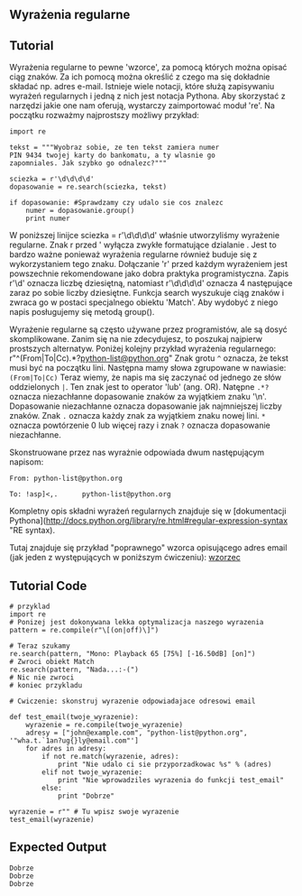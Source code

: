 Wyrażenia regularne
-------------------

Tutorial
--------

Wyrażenia regularne to pewne 'wzorce', za pomocą których można opisać ciąg znaków. Za ich pomocą można określić z czego ma się dokładnie składać np. adres e-mail. Istnieje wiele notacji, które służą zapisywaniu wyrażeń regularnych i jedną z nich jest notacja Pythona. Aby skorzystać z narzędzi jakie one nam oferują, wystarczy zaimportować moduł 're'. Na początku rozważmy najprostszy możliwy przykład:

	import re
	
	tekst = """Wyobraz sobie, ze ten tekst zamiera numer
	PIN 9434 twojej karty do bankomatu, a ty wlasnie go
	zapomniales. Jak szybko go odnalezc?"""

	sciezka = r'\d\d\d\d' 
	dopasowanie = re.search(sciezka, tekst)

	if dopasowanie: #Sprawdzamy czy udalo sie cos znalezc
		numer = dopasowanie.group()
		print numer
		
W poniższej linijce
	sciezka = r'\d\d\d\d' 
właśnie utworzyliśmy wyrażenie regularne. Znak r przed ' wyłącza zwykłe formatujące dzialanie \. Jest to bardzo ważne ponieważ wyrażenia regularne również buduje się z wykorzystaniem tego znaku. Dołączanie 'r' przed każdym wyrażeniem jest powszechnie rekomendowane jako dobra praktyka programistyczna. Zapis r'\d' oznacza liczbę dziesiętną, natomiast r'\d\d\d\d' oznacza 4 następujące zaraz po sobie liczby dziesiętne. Funkcja search wyszukuje ciąg znaków i zwraca go w postaci specjalnego obiektu 'Match'. Aby wydobyć z niego napis posługujemy się metodą group().

Wyrażenie regularne są często używane przez programistów, ale są dosyć skomplikowane. Zanim się na nie zdecydujesz, to poszukaj najpierw prostszych alternatyw. Poniżej kolejny przykład wyrażenia regularnego:
	r"^(From|To|Cc).*?python-list@python.org"
Znak grotu `^` oznacza, że tekst musi być na początku lini. Następna mamy słowa zgrupowane w nawiasie: `(From|To|Cc)` Teraz wiemy, że napis ma się zaczynać od jednego ze słów oddzielonych `|`. Ten znak jest to operator 'lub' (ang. OR). Natępne `.*?` oznacza niezachłanne dopasowanie znaków za wyjątkiem znaku '\n'. Dopasowanie niezachłanne oznacza dopasowanie jak najmniejszej liczby znaków. Znak `.` oznacza każdy znak za wyjątkiem znaku nowej lini. `*` oznacza powtórzenie 0 lub więcej razy i znak `?` oznacza dopasowanie niezachłanne. 

Skonstruowane przez nas wyrażnie odpowiada dwum następującym napisom:

	From: python-list@python.org
	
	To: !asp]<,.      python-list@python.org

Kompletny opis składni wyrażeń regularnych znajduje się w [dokumentacji Pythona](http://docs.python.org/library/re.html#regular-expression-syntax 
"RE syntax).

Tutaj znajduje się przykład "poprawnego" wzorca opisującego adres email (jak jeden z występujących w poniższym ćwiczeniu): [wzorzec](http://www.ex-parrot.com/pdw/Mail-RFC822-Address.html)

Tutorial Code
-------------
	# przyklad
	import re
	# Ponizej jest dokonywana lekka optymalizacja naszego wyrazenia
	pattern = re.compile(r"\[(on|off)\]")
	
	# Teraz szukamy
	re.search(pattern, "Mono: Playback 65 [75%] [-16.50dB] [on]") 
	# Zwroci obiekt Match
	re.search(pattern, "Nada...:-(")
	# Nic nie zwroci
	# koniec przykladu
	
	# Cwiczenie: skonstruj wyrazenie odpowiadajace odresowi email
	
	def test_email(twoje_wyrazenie):
	    wyrazenie = re.compile(twoje_wyrazenie)
	    adresy = ["john@example.com", "python-list@python.org", '"wha.t.`1an?ug{}ly@email.com"']
	    for adres in adresy:
	        if not re.match(wyrazenie, adres):
	            print "Nie udalo ci sie przyporzadkowac %s" % (adres)
	        elif not twoje_wyrazenie:
	            print "Nie wprowadziles wyrazenia do funkcji test_email"
	        else:
	            print "Dobrze"

	wyrazenie = r"" # Tu wpisz swoje wyrazenie
	test_email(wyrazenie)
	

Expected Output
---------------
	Dobrze
	Dobrze
	Dobrze